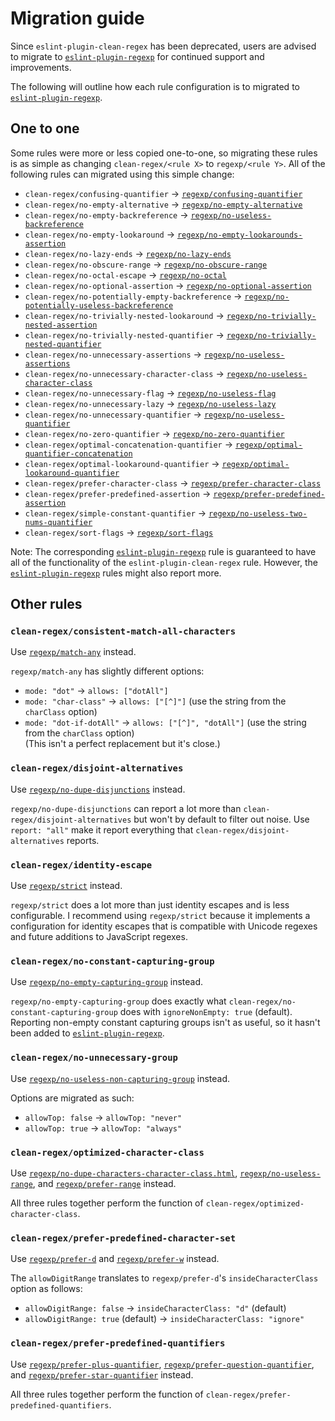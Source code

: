 # Migration guide

Since `eslint-plugin-clean-regex` has been deprecated, users are advised to migrate to [`eslint-plugin-regexp`] for continued support and improvements.

The following will outline how each rule configuration is to migrated to [`eslint-plugin-regexp`].


## One to one

Some rules were more or less copied one-to-one, so migrating these rules is as simple as changing `clean-regex/<rule X>` to `regexp/<rule Y>`. All of the following rules can migrated using this simple change:

- `clean-regex/confusing-quantifier` -> [`regexp/confusing-quantifier`](https://ota-meshi.github.io/eslint-plugin-regexp/rules/confusing-quantifier.html)
- `clean-regex/no-empty-alternative` -> [`regexp/no-empty-alternative`](https://ota-meshi.github.io/eslint-plugin-regexp/rules/no-empty-alternative.html)
- `clean-regex/no-empty-backreference` -> [`regexp/no-useless-backreference`](https://ota-meshi.github.io/eslint-plugin-regexp/rules/no-useless-backreference.html)
- `clean-regex/no-empty-lookaround` -> [`regexp/no-empty-lookarounds-assertion`](https://ota-meshi.github.io/eslint-plugin-regexp/rules/no-empty-lookarounds-assertion.html)
- `clean-regex/no-lazy-ends` -> [`regexp/no-lazy-ends`](https://ota-meshi.github.io/eslint-plugin-regexp/rules/no-lazy-ends.html)
- `clean-regex/no-obscure-range` -> [`regexp/no-obscure-range`](https://ota-meshi.github.io/eslint-plugin-regexp/rules/no-obscure-range.html)
- `clean-regex/no-octal-escape` -> [`regexp/no-octal`](https://ota-meshi.github.io/eslint-plugin-regexp/rules/no-octal.html)
- `clean-regex/no-optional-assertion` -> [`regexp/no-optional-assertion`](https://ota-meshi.github.io/eslint-plugin-regexp/rules/no-optional-assertion.html)
- `clean-regex/no-potentially-empty-backreference` -> [`regexp/no-potentially-useless-backreference`](https://ota-meshi.github.io/eslint-plugin-regexp/rules/no-potentially-useless-backreference.html)
- `clean-regex/no-trivially-nested-lookaround` -> [`regexp/no-trivially-nested-assertion`](https://ota-meshi.github.io/eslint-plugin-regexp/rules/no-trivially-nested-assertion.html)
- `clean-regex/no-trivially-nested-quantifier` -> [`regexp/no-trivially-nested-quantifier`](https://ota-meshi.github.io/eslint-plugin-regexp/rules/no-trivially-nested-quantifier.html)
- `clean-regex/no-unnecessary-assertions` -> [`regexp/no-useless-assertions`](https://ota-meshi.github.io/eslint-plugin-regexp/rules/no-useless-assertions.html)
- `clean-regex/no-unnecessary-character-class` -> [`regexp/no-useless-character-class`](https://ota-meshi.github.io/eslint-plugin-regexp/rules/no-useless-character-class.html)
- `clean-regex/no-unnecessary-flag` -> [`regexp/no-useless-flag`](https://ota-meshi.github.io/eslint-plugin-regexp/rules/no-useless-flag.html)
- `clean-regex/no-unnecessary-lazy` -> [`regexp/no-useless-lazy`](https://ota-meshi.github.io/eslint-plugin-regexp/rules/no-useless-lazy.html)
- `clean-regex/no-unnecessary-quantifier` -> [`regexp/no-useless-quantifier`](https://ota-meshi.github.io/eslint-plugin-regexp/rules/no-useless-quantifier.html)
- `clean-regex/no-zero-quantifier` -> [`regexp/no-zero-quantifier`](https://ota-meshi.github.io/eslint-plugin-regexp/rules/no-zero-quantifier.html)
- `clean-regex/optimal-concatenation-quantifier` -> [`regexp/optimal-quantifier-concatenation`](https://ota-meshi.github.io/eslint-plugin-regexp/rules/optimal-quantifier-concatenation.html)
- `clean-regex/optimal-lookaround-quantifier` -> [`regexp/optimal-lookaround-quantifier`](https://ota-meshi.github.io/eslint-plugin-regexp/rules/optimal-lookaround-quantifier.html)
- `clean-regex/prefer-character-class` -> [`regexp/prefer-character-class`](https://ota-meshi.github.io/eslint-plugin-regexp/rules/prefer-character-class.html)
- `clean-regex/prefer-predefined-assertion` -> [`regexp/prefer-predefined-assertion`](https://ota-meshi.github.io/eslint-plugin-regexp/rules/prefer-predefined-assertion.html)
- `clean-regex/simple-constant-quantifier` -> [`regexp/no-useless-two-nums-quantifier`](https://ota-meshi.github.io/eslint-plugin-regexp/rules/no-useless-two-nums-quantifier.html)
- `clean-regex/sort-flags` -> [`regexp/sort-flags`](https://ota-meshi.github.io/eslint-plugin-regexp/rules/sort-flags.html)

Note: The corresponding [`eslint-plugin-regexp`] rule is guaranteed to have all of the functionality of the `eslint-plugin-clean-regex` rule. However, the [`eslint-plugin-regexp`] rules might also report more.


## Other rules

### `clean-regex/consistent-match-all-characters`

Use [`regexp/match-any`](https://ota-meshi.github.io/eslint-plugin-regexp/rules/match-any.html) instead.

`regexp/match-any` has slightly different options:

- `mode: "dot"` -> `allows: ["dotAll"]`
- `mode: "char-class"` -> `allows: ["[^]"]` (use the string from the `charClass` option)
- `mode: "dot-if-dotAll"` -> `allows: ["[^]", "dotAll"]` (use the string from the `charClass` option) <br>
    (This isn't a perfect replacement but it's close.)

### `clean-regex/disjoint-alternatives`

Use [`regexp/no-dupe-disjunctions`](https://ota-meshi.github.io/eslint-plugin-regexp/rules/no-dupe-disjunctions.html) instead.

`regexp/no-dupe-disjunctions` can report a lot more than `clean-regex/disjoint-alternatives` but won't by default to filter out noise. Use `report: "all"` make it report everything that `clean-regex/disjoint-alternatives` reports.

### `clean-regex/identity-escape`

Use [`regexp/strict`](https://ota-meshi.github.io/eslint-plugin-regexp/rules/strict.html) instead.

`regexp/strict` does a lot more than just identity escapes and is less configurable. I recommend using `regexp/strict` because it implements a configuration for identity escapes that is compatible with Unicode regexes and future additions to JavaScript regexes.

### `clean-regex/no-constant-capturing-group`

Use [`regexp/no-empty-capturing-group`](https://ota-meshi.github.io/eslint-plugin-regexp/rules/no-empty-capturing-group.html) instead.

`regexp/no-empty-capturing-group` does exactly what `clean-regex/no-constant-capturing-group` does with `ignoreNonEmpty: true` (default). Reporting non-empty constant capturing groups isn't as useful, so it hasn't been added to [`eslint-plugin-regexp`].

### `clean-regex/no-unnecessary-group`

Use [`regexp/no-useless-non-capturing-group`](https://ota-meshi.github.io/eslint-plugin-regexp/rules/no-useless-non-capturing-group.html) instead.

Options are migrated as such:

- `allowTop: false` -> `allowTop: "never"`
- `allowTop: true` -> `allowTop: "always"`

### `clean-regex/optimized-character-class`

Use [`regexp/no-dupe-characters-character-class.html`](https://ota-meshi.github.io/eslint-plugin-regexp/rules/no-dupe-characters-character-class.html), [`regexp/no-useless-range`](https://ota-meshi.github.io/eslint-plugin-regexp/rules/no-useless-range.html), and [`regexp/prefer-range`](https://ota-meshi.github.io/eslint-plugin-regexp/rules/prefer-range.html) instead.

All three rules together perform the function of `clean-regex/optimized-character-class`.

### `clean-regex/prefer-predefined-character-set`

Use [`regexp/prefer-d`](https://ota-meshi.github.io/eslint-plugin-regexp/rules/prefer-d.html) and [`regexp/prefer-w`](https://ota-meshi.github.io/eslint-plugin-regexp/rules/prefer-w.html) instead.

The `allowDigitRange` translates to `regexp/prefer-d`'s `insideCharacterClass` option as follows:

- `allowDigitRange: false` -> `insideCharacterClass: "d"` (default)
- `allowDigitRange: true` (default) -> `insideCharacterClass: "ignore"`

### `clean-regex/prefer-predefined-quantifiers`

Use [`regexp/prefer-plus-quantifier`](https://ota-meshi.github.io/eslint-plugin-regexp/rules/prefer-plus-quantifier.html), [`regexp/prefer-question-quantifier`](https://ota-meshi.github.io/eslint-plugin-regexp/rules/prefer-question-quantifier.html), and [`regexp/prefer-star-quantifier`](https://ota-meshi.github.io/eslint-plugin-regexp/rules/prefer-star-quantifier.html) instead.

All three rules together perform the function of `clean-regex/prefer-predefined-quantifiers`.


[`eslint-plugin-regexp`]: https://github.com/ota-meshi/eslint-plugin-regexp
